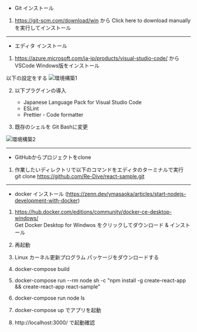 - Git インストール
1. https://git-scm.com/download/win
から
Click here to download manually を実行してインストール

---

- エディタ インストール
1. https://azure.microsoft.com/ja-jp/products/visual-studio-code/
から
VSCode Windows版をインストール

以下の設定をする
![環境構築1](https://user-images.githubusercontent.com/56077133/103454337-45330680-4d26-11eb-8147-712720ff22b8.png)

2. 以下プラグインの導入
    - Japanese Language Pack for Visual Studio Code
    - ESLint
    - Prettier - Code formatter

3. 既存のシェルを Git Bashに変更

![環境構築2](https://user-images.githubusercontent.com/56077133/103454339-48c68d80-4d26-11eb-85ba-d57e08b5b5ac.png)

---

- GitHubからプロジェクトをclone

1. 作業したいディレクトリで以下のコマンドをエディタのターミナルで実行  
git clone https://github.com/Re-Dive/react-sample.git

---

- docker インストール (https://zenn.dev/ymasaoka/articles/start-nodejs-development-with-docker)

1. https://hub.docker.com/editions/community/docker-ce-desktop-windows/  
Get Docker Desktop for Windwos をクリックしてダウンロード & インストール

2. 再起動

3. Linux カーネル更新プログラム パッケージをダウンロードする

4. docker-compose build

5. docker-compose run --rm node sh -c "npm install -g create-react-app && create-react-app react-sample"

6. docker-compose run node ls

7. docker-compose up でアプリを起動

8. http://localhost:3000/ で起動確認
